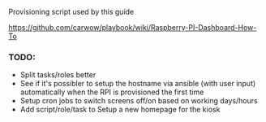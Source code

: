 Provisioning script used by this guide

https://github.com/carwow/playbook/wiki/Raspberry-PI-Dashboard-How-To


### TODO:

* Split tasks/roles better
* See if it's possibler to setup the hostname via ansible (with user input) automatically when the RPI is provisioned the first time
* Setup cron jobs to switch screens off/on based on working days/hours
* Add script/role/task to Setup a new homepage for the kiosk
